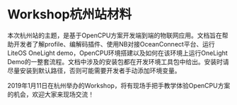 # Workshop杭州站材料

本次杭州站的主题，是基于OpenCPU方案开发端到端的物联网应用。文档旨在帮助开发者了解profile、编解码插件、使用NB对接OceanConnect平台、运行LiteOS OneLight demo，OpenCPU环境搭建以及如何在该环境上运行OneLight Demo的一整套流程。文档中涉及的安装包都在开发环境工具包中给出。安装时请尽量安装到默认路径，否则可能需要开发者手动添加环境变量。

2019年1月11日在杭州举办的Workshop，将有现场手把手教学体验OpenCPU方案的机会，欢迎大家来现场交流！ 